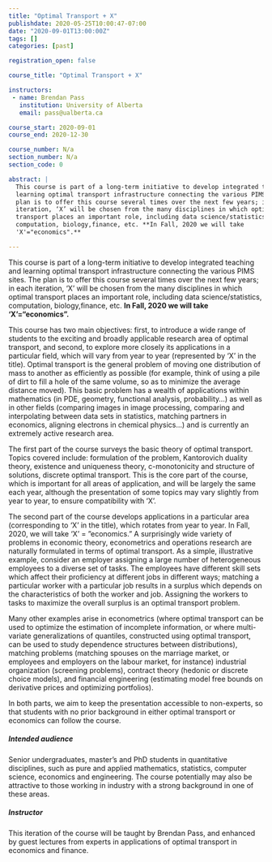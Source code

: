 ```yaml
---
title: "Optimal Transport + X"
publishdate: 2020-05-25T10:00:47-07:00
date: "2020-09-01T13:00:00Z"
tags: []
categories: [past]

registration_open: false

course_title: "Optimal Transport + X"

instructors:
 - name: Brendan Pass
   institution: University of Alberta
   email: pass@ualberta.ca

course_start: 2020-09-01
course_end: 2020-12-30

course_number: N/a
section_number: N/a
section_code: 0

abstract: |
  This course is part of a long-term initiative to develop integrated teaching and
  learning optimal transport infrastructure connecting the various PIMS sites. The
  plan is to offer this course several times over the next few years; in each
  iteration, ‘X’ will be chosen from the many disciplines in which optimal
  transport places an important role, including data science/statistics,
  computation, biology,finance, etc. **In Fall, 2020 we will take
  'X'="economics".**

---
```


This course is part of a long-term initiative to develop integrated teaching and
learning optimal transport infrastructure connecting the various PIMS sites. The
plan is to offer this course several times over the next few years; in each
iteration, ‘X’ will be chosen from the many disciplines in which optimal
transport places an important role, including data science/statistics,
computation, biology,finance, etc. **In Fall, 2020 we will take
‘X’=“economics”.**

This course has two main objectives: first, to introduce a wide range of
students to the exciting and broadly applicable research area of optimal
transport, and second, to explore more closely its applications in a particular
field, which will vary from year to year (represented by ‘X’ in the title).
Optimal transport is the general problem of moving one distribution of mass to
another as efficiently as possible (for example, think of using a pile of dirt
to fill a hole of the same volume, so as to minimize the average distance
moved). This basic problem has a wealth of applications within mathematics (in
PDE, geometry, functional analysis, probability…) as well as in other fields
(comparing images in image processing, comparing and interpolating between data
sets in statistics, matching partners in economics, aligning electrons in
chemical physics…) and is currently an extremely active research area.

The first part of the course surveys the basic theory of optimal transport.
Topics covered include: formulation of the problem, Kantorovich duality theory,
existence and uniqueness theory, c-monotonicity and structure of solutions,
discrete optimal transport. This is the core part of the course, which is
important for all areas of application, and will be largely the same each year,
although the presentation of some topics may vary slightly from year to year, to
ensure compatibility with ‘X’.

The second part of the course develops applications in a particular area
(corresponding to ‘X’ in the title), which rotates from year to year. In Fall,
2020, we will take ‘X’ = ”economics.” A surprisingly wide variety of problems in
economic theory, econometrics and operations research are naturally formulated
in terms of optimal transport. As a simple, illustrative example, consider an
employer assigning a large number of heterogeneous employees to a diverse set of
tasks. The employees have different skill sets which affect their proficiency at
different jobs in different ways; matching a particular worker with a particular
job results in a surplus which depends on the characteristics of both the worker
and job. Assigning the workers to tasks to maximize the overall surplus is an
optimal transport problem.

Many other examples arise in econometrics (where optimal transport can be used
to optimize the estimation of incomplete information, or where multi-variate
generalizations of quantiles, constructed using optimal transport, can be used
to study dependence structures between distributions), matching problems
(matching spouses on the marriage market, or employees and employers on the
labour market, for instance) industrial organization (screening problems),
contract theory (hedonic or discrete choice models), and financial engineering
(estimating model free bounds on derivative prices and optimizing portfolios).

In both parts, we aim to keep the presentation accessible to non-experts, so
that students with no prior background in either optimal transport or economics
can follow the course.

##### Intended audience
Senior undergraduates, master’s and PhD students in quantitative disciplines,
such as pure and applied mathematics, statistics, computer science, economics
and engineering. The course potentially may also be attractive to those working
in industry with a strong background in one of these areas.

##### Instructor
This iteration of the course will be taught by Brendan Pass, and enhanced by
guest lectures from experts in applications of optimal transport in economics
and finance.
